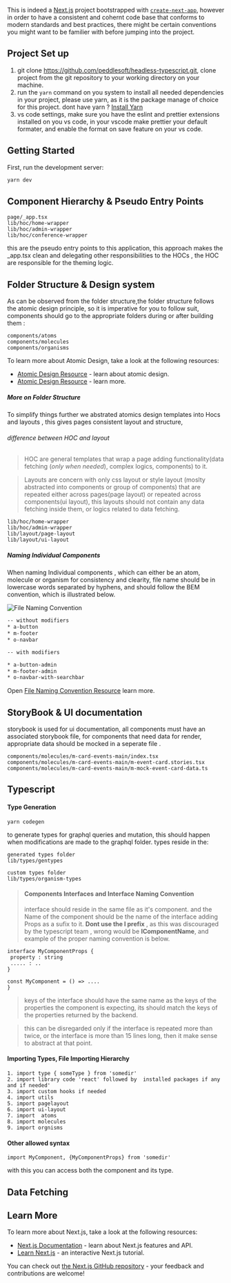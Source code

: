 This is indeed a [Next.js](https://nextjs.org/) project bootstrapped with [`create-next-app`](https://github.com/vercel/next.js/tree/canary/packages/create-next-app), however in order to have a consistent and cohernt code base that conforms to modern standards and best practices, there might be certain conventions you might want to be familier with before jumping into the project. 


## Project Set up

 1.  git clone https://github.com/peddlesoft/headless-typescript.git, clone project from the git repository to your working directory on your machine.
 2.  run the `yarn` command on you system to install all needed dependencies in your project, please use yarn, as it is the package manage of choice for this project. dont have yarn ? [Install Yarn](https://classic.yarnpkg.com/lang/en/docs/install/#windows-stable)
 3. vs code settings, make sure you have the eslint and prettier extensions installed on you vs code, in your vscode make prettier your default formater, and enable the format on save feature on your vs code. 
## Getting Started

First, run the development server:

```bash
yarn dev
```

## Component Hierarchy &  Pseudo Entry Points 

```
page/_app.tsx
lib/hoc/home-wrapper
lib/hoc/admin-wrapper
lib/hoc/conference-wrapper
```

this are the pseudo entry points to this application, this approach makes the _app.tsx clean and delegating other responsibilities to the HOCs , the HOC are responsible for the theming logic.   

## Folder Structure & Design system

As can be observed from the folder structure,the folder structure follows the atomic design principle, so it is imperative for you to follow suit, components should go to the appropriate folders during or after building them :

```
components/atoms
components/molecules
components/organisms
```

To learn more about Atomic Design, take a look at the following resources:

- [Atomic Design Resource](https://bradfrost.com/blog/post/atomic-web-design/) - learn about atomic design.
- [Atomic Design Resource](https://uxdesign.cc/atomic-design-how-to-design-systems-of-components-ab41f24f260e) - learn more.

##### More on Folder Structure

To simplify things further we abstrated atomics design  templates into Hocs and layouts , this gives pages consistent layout and structure, 

###### difference between HOC and layout

> HOC are general templates that wrap a page adding  functionality(data fetching (*only when needed*), complex logics, components) to it. 

> Layouts are concern with only css layout or style layout (moslty abstracted into components or group of components) that are repeated either across pages(page layout) or repeated across components(ui layout), this layouts should not contain any data fetching inside them, or logics related to data fetching. 


```
lib/hoc/home-wrapper
lib/hoc/admin-wrapper
lib/layout/page-layout
lib/layout/ui-layout
```
##### Naming Individual Components
    
When naming Individual components , which can either be an atom, molecule or organism for consistency and clearity, file name should be in lowercase words separated by hyphens, and should follow the BEM convention, which is illustrated below.

![File Naming Convention](https://miro.medium.com/max/1400/0*ijUbJg2nzgbXucgw.png)


```bash
-- without modifiers
* a-button
* m-footer
* o-navbar

-- with modifiers

* a-button-admin
* m-footer-admin
* o-navbar-with-searchbar

```

Open [File Naming Convention Resource](https://medium.com/@masacarvalho/atomic-design-system-with-abem-naming-convention-part-1-983d7d6ec3d7) learn more.



## StoryBook & UI documentation

storybook is used for ui documentation, all components must have an associated storybook file, for components that need data for render, appropriate data should be mocked in a seperate file .

```
components/molecules/m-card-events-main/index.tsx
components/molecules/m-card-events-main/m-event-card.stories.tsx
components/molecules/m-card-events-main/m-mock-event-card-data.ts
```


## Typescript

#### Type Generation

 ``
 yarn codegen 
 ``

 to generate types for graphql queries and mutation, this should happen when modifications are made to the graphql folder. types reside in the:

 ```
 generated types folder
 lib/types/gentypes

 custom types folder
 lib/types/organism-types
 ```


 > #### Components Interfaces and Interface Naming Convention
 >  interface should reside in the same file as it's  component. and the Name of the component should be the name of the interface adding Props as a sufix to  it. **Dont use the I prefix** , as this was discouraged by the typescript team , wrong would be __IComponentName__, and example of the proper naming convention is below.

 ``` 
 interface MyComponentProps {
  property : string
  ..... : ..
 }

 const MyComponent = () => ....
 }
 ```
 > keys of the interface should have the same name as the keys of the properties the component is expecting,  its should match the keys of the properties returned by the backend.


 > this can be disregarded only if the interface is repeated more than twice, or the interface is more than 15 lines long, then it make sense to abstract at that point.
 
 #### Importing Types,  File Importing Hierarchy

 ```
 1. import type { someType } from 'somedir'
 2. import library code 'react' followed by  installed packages if any and if needed'
 3. import custom hooks if needed
 4. import utils 
 5. import pagelayout
 6. import ui-layout
 7. import  atoms
 8. import molecules
 9. import orgnisms
 ```

#### Other allowed syntax

```
import MyComponent, {MyComponentProps} from 'somedir'
```
with this you can access both the component and its type.

## Data Fetching

## Learn More

To learn more about Next.js, take a look at the following resources:

- [Next.js Documentation](https://nextjs.org/docs) - learn about Next.js features and API.
- [Learn Next.js](https://nextjs.org/learn) - an interactive Next.js tutorial.

You can check out [the Next.js GitHub repository](https://github.com/vercel/next.js/) - your feedback and contributions are welcome!
